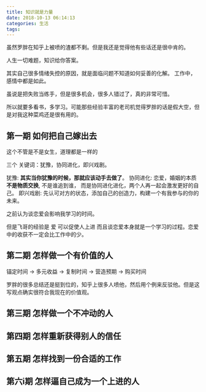 ```yaml
---
title: 知识就是力量
date: 2018-10-13 06:14:13
categories: 生活
tags:
---
```

虽然罗胖在知乎上被喷的渣都不剩。但是我还是觉得他有些话还是很中肯的。

人生一切难题，知识给你答案。

其实自己很多情绪失控的原因，就是面临问题不知道如何妥善的化解。
工作中，感情中都是如此。

虽说是把失败当练手，但是很多机会，很多人错过了，真的非常可惜。

所以就要多看书，多学习。可能那些经验丰富的老司机觉得罗胖的话是假大空，但是对我这种菜鸡还是很有用的。

## 第一期 如何把自己嫁出去
这个不管是不是女生，道理都是一样的

三个 关键词：犹豫，协同进化，即兴戏剧。

犹豫: **其实当你犹豫的时候，那就应该动手去做了**。
协同进化: 恋爱，婚姻的本质**不是物质交换**, 不是谁追到谁， 而是协同进化进化，两个人再一起会激发更好的自己。
即兴戏剧: 先认可对方的状态，添加自己的创造力，构建一个有我参与的你的未来。

之前认为谈恋爱会影响我学习的时间。

但是飞哥的经验是 爱 可以促使人上进
而且谈恋爱本身就是一个学习的过程。恋爱中的收获不一定会比工作中的少。

## 第二期 怎样做一个有价值的人

锚定时间 -> 多元收益 -> 复制时间 -> 营造预期 -> 购买时间

罗胖的很多总结还是挺到位的，知乎上很多人喷他，然后用个例来反驳他。但是这写观点确实很符合我现在的价值观。

## 第三期 怎样做一个不冲动的人


## 第四期 怎样重新获得别人的信任

## 第五期 怎样找到一份合适的工作

## 第六i期 怎样逼自己成为一个上进的人
